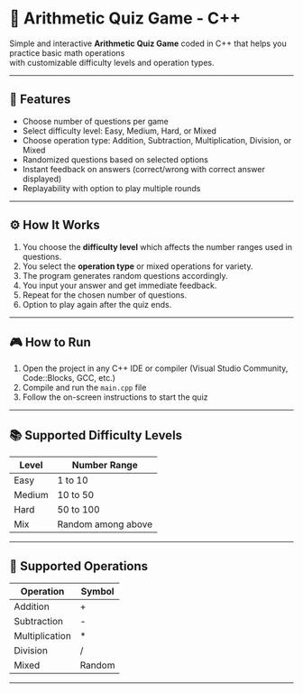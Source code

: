 # 🧮 Arithmetic Quiz Game - C++

Simple and interactive **Arithmetic Quiz Game** coded in C++ that helps you practice basic math operations  
with customizable difficulty levels and operation types.

---

## 🚀 Features

- Choose number of questions per game  
- Select difficulty level: Easy, Medium, Hard, or Mixed  
- Choose operation type: Addition, Subtraction, Multiplication, Division, or Mixed  
- Randomized questions based on selected options  
- Instant feedback on answers (correct/wrong with correct answer displayed)  
- Replayability with option to play multiple rounds  

---

## ⚙️ How It Works

1. You choose the **difficulty level** which affects the number ranges used in questions.  
2. You select the **operation type** or mixed operations for variety.  
3. The program generates random questions accordingly.  
4. You input your answer and get immediate feedback.  
5. Repeat for the chosen number of questions.  
6. Option to play again after the quiz ends.

---

## 🎮 How to Run

1. Open the project in any C++ IDE or compiler (Visual Studio Community, Code::Blocks, GCC, etc.)  
2. Compile and run the `main.cpp` file  
3. Follow the on-screen instructions to start the quiz

---

## 📚 Supported Difficulty Levels

| Level   | Number Range     |
|---------|------------------|
| Easy    | 1 to 10          |
| Medium  | 10 to 50         |
| Hard    | 50 to 100        |
| Mix     | Random among above |

---

## 🔢 Supported Operations

| Operation    | Symbol   |
|--------------|----------|
| Addition     | +        |
| Subtraction  | -        |
| Multiplication| *       |
| Division     | /        |
| Mixed        | Random   |

---
